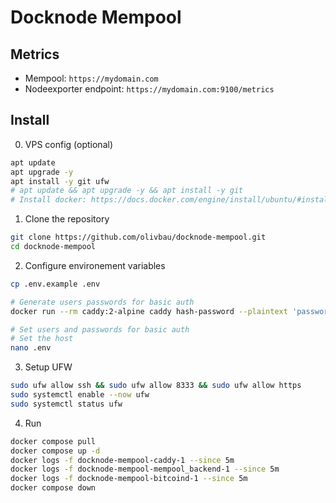 # Docknode Mempool

## Metrics

- Mempool: `https://mydomain.com`
- Nodeexporter endpoint: `https://mydomain.com:9100/metrics`

## Install

0. VPS config (optional)

```bash
apt update
apt upgrade -y
apt install -y git ufw
# apt update && apt upgrade -y && apt install -y git
# Install docker: https://docs.docker.com/engine/install/ubuntu/#install-using-the-repository
```

1. Clone the repository

```bash
git clone https://github.com/olivbau/docknode-mempool.git
cd docknode-mempool
```

2. Configure environement variables

```bash
cp .env.example .env

# Generate users passwords for basic auth
docker run --rm caddy:2-alpine caddy hash-password --plaintext 'password'

# Set users and passwords for basic auth
# Set the host
nano .env
```

3. Setup UFW

```bash
sudo ufw allow ssh && sudo ufw allow 8333 && sudo ufw allow https
sudo systemctl enable --now ufw
sudo systemctl status ufw
```

4. Run

```bash
docker compose pull
docker compose up -d
docker logs -f docknode-mempool-caddy-1 --since 5m
docker logs -f docknode-mempool-mempool_backend-1 --since 5m
docker logs -f docknode-mempool-bitcoind-1 --since 5m
docker compose down
```
